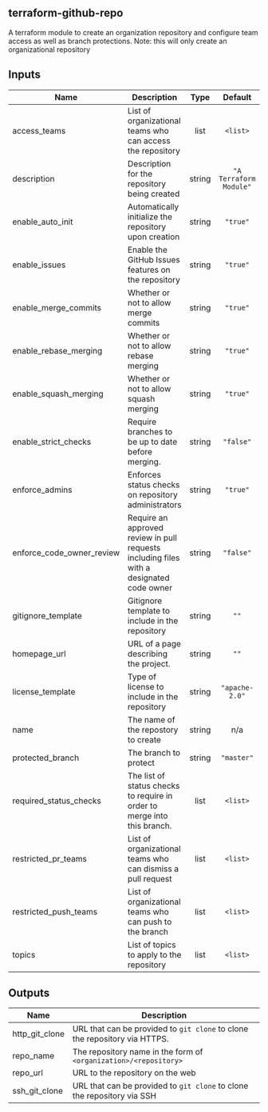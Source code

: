 ## terraform-github-repo

A terraform module to create an organization repository and
configure team access as well as branch protections.
Note: this will only create an organizational repository

## Inputs

| Name | Description | Type | Default | Required |
|------|-------------|:----:|:-----:|:-----:|
| access\_teams | List of organizational teams who can access the repository | list | `<list>` | no |
| description | Description for the repository being created | string | `"A Terraform Module"` | no |
| enable\_auto\_init | Automatically initialize the repository upon creation | string | `"true"` | no |
| enable\_issues | Enable the GitHub Issues features on the repository | string | `"true"` | no |
| enable\_merge\_commits | Whether or not to allow merge commits | string | `"true"` | no |
| enable\_rebase\_merging | Whether or not to allow rebase merging | string | `"true"` | no |
| enable\_squash\_merging | Whether or not to allow squash merging | string | `"true"` | no |
| enable\_strict\_checks | Require branches to be up to date before merging. | string | `"false"` | no |
| enforce\_admins | Enforces status checks on repository administrators | string | `"true"` | no |
| enforce\_code\_owner\_review | Require an approved review in pull requests including files with a designated code owner | string | `"false"` | no |
| gitignore\_template | Gitignore template to include in the repository | string | `""` | no |
| homepage\_url | URL of a page describing the project. | string | `""` | no |
| license\_template | Type of license to include in the repository | string | `"apache-2.0"` | no |
| name | The name of the repostory to create | string | n/a | yes |
| protected\_branch | The branch to protect | string | `"master"` | no |
| required\_status\_checks | The list of status checks to require in order to merge into this branch. | list | `<list>` | no |
| restricted\_pr\_teams | List of organizational teams who can dismiss a pull request | list | `<list>` | no |
| restricted\_push\_teams | List of organizational teams who can push to the branch | list | `<list>` | no |
| topics | List of topics to apply to the repository | list | `<list>` | no |

## Outputs

| Name | Description |
|------|-------------|
| http\_git\_clone | URL that can be provided to `git clone` to clone the repository via HTTPS. |
| repo\_name | The repository name in the form of `<organization>/<repository>` |
| repo\_url | URL to the repository on the web |
| ssh\_git\_clone | URL that can be provided to `git clone` to clone the repository via SSH |

